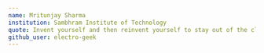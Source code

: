 ```yaml
---
name: Mritunjay Sharma
institution: Sambhram Institute of Technology
quote: Invent yourself and then reinvent yourself to stay out of the clutches of mediocrity
github_user: electro-geek
---
```

